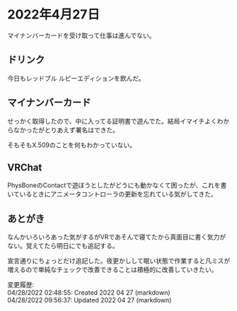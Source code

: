 # 2022年4月27日

マイナンバーカードを受け取って仕事は進んでない。

## ドリンク

今日もレッドブル ルビーエディションを飲んだ。

## マイナンバーカード

せっかく取得したので、中に入ってる証明書で遊んでた。結局イマイチよくわからなかったがとりあえず署名はできた。

そもそもX.509のことを何もわかっていない。

## VRChat

PhysBoneのContactで遊ぼうとしたがどうにも動かなくて困ったが、これを書いているときにアニメータコントローラの更新を忘れている気がしてきた。

## あとがき

なんかいろいろあった気がするがVRであそんで寝てたから真面目に書く気力がない。覚えてたら明日にでも追記する。

宣言通りにちょっとだけ追記した。夜更かしして眠い状態で作業すると凡ミスが増えるので単純なチェックで改善できることは積極的に改善していきたい。

変更履歴:  
04/28/2022 02:48:55: Created 2022 04 27 (markdown)  
04/28/2022 09:56:37: Updated 2022 04 27 (markdown)  
